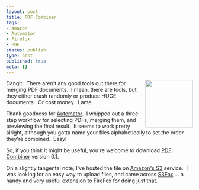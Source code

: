 ```yaml
---
layout: post
title: PDF Combiner
tags:
- Amazon
- Automator
- Firefox
- PDF
status: publish
type: post
published: true
meta: {}
---
```

<img src="http://images.apple.com/macosx/features/automator/images/indextop20050412.jpg" align="right" height="128" width="128" />Dangit.  There aren't any good tools out there for merging PDF documents.  I mean, there are tools, but they either crash randomly or produce HUGE documents.  Or cost money.  Lame.

Thank goodness for <a href="http://www.apple.com/macosx/features/automator/" target="_blank">Automator</a>.  I whipped out a three step workflow for selecting PDFs, merging them, and previewing the final result.  It seems to work pretty alright, although you gotta name your files alphabetically to set the order they're combined.  Easy!

So, if you think it might be useful, you're welcome to download <a href="http://s3.amazonaws.com/peat/PDF%20Combiner.dmg.zip" target="_blank">PDF Combiner</a> version 0.1.

On a slightly tangental note, I've hosted the file on <a href="http://www.amazon.com/gp/browse.html?node=16427261" target="_blank">Amazon's S3</a> service.  I was looking for an easy way to upload files, and came across <a href="https://addons.mozilla.org/en-US/firefox/addon/3247" target="_blank">S3Fox</a> ... a handy and very useful extension to FireFox for doing just that.
